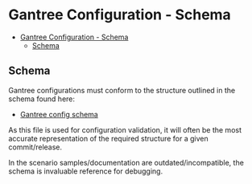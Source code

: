 # Gantree Configuration - Schema

- [Gantree Configuration - Schema](#gantree-configuration---schema)
  - [Schema](#schema)

## Schema

Gantree configurations must conform to the structure outlined in the schema found here:

- [Gantree config schema](../../src/schemas/gantree_config_schema.json)

As this file is used for configuration validation, it will often be the most accurate representation of the required structure for a given commit/release.

In the scenario samples/documentation are outdated/incompatible, the schema is invaluable reference for debugging.
